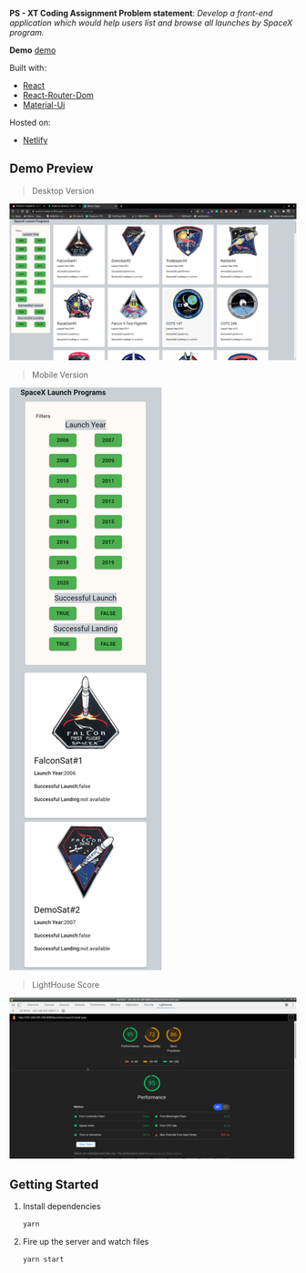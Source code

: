 **PS - XT Coding Assignment
Problem statement**: *Develop a front-end application which would help users list and browse all launches by SpaceX program.*

**Demo**
[demo](**Demo**%20!%5BDemo%5D%28https://spacex-assign.netlify.app/launches/:luanch/:land/:year%29)


Built with:

- [React](https://reactjs.org/)
- [React-Router-Dom](https://www.npmjs.com/package/react-router-dom)
- [Material-Ui](https://material-ui.com/)

Hosted on:
- [Netlify](https://www.netlify.com/)

## Demo Preview

> Desktop Version

![Desktopdemo](https://github.com/akhilbharti/spacex-assignment/blob/master/1.png)

> Mobile Version

 ![Mobiledemo](https://github.com/akhilbharti/spacex-assignment/blob/master/2.png)

> LightHouse Score

 ![DesktopLightHouse](https://github.com/akhilbharti/spacex-assignment/blob/master/3.png)


## Getting Started

1. Install dependencies

   ```bash
   yarn
   ```

2. Fire up the server and watch files

   ```bash
   yarn start
   ```
